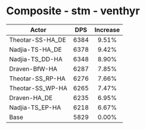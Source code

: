 # Composite - stm - venthyr
| Actor | DPS | Increase |
|---|:---:|:---:|
|Theotar-SS-HA_DE|6384|9.51%|
|Nadjia-TS-HA_DE|6378|9.42%|
|Nadjia-TS_DD-HA|6348|8.90%|
|Draven-BfW-HA|6287|7.85%|
|Theotar-SS_RP-HA|6276|7.66%|
|Theotar-SS_WP-HA|6265|7.47%|
|Draven-HA_DE|6235|6.95%|
|Nadjia-TS_EP-HA|6218|6.67%|
|Base|5829|0.00%|
